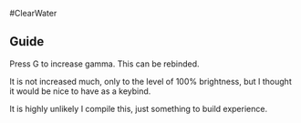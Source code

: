 #ClearWater

## Guide

Press G to increase gamma. This can be rebinded.

It is not increased much, only to the level of 100% brightness, but I thought it would be nice to have as a keybind.

It is highly unlikely I compile this, just something to build experience.
